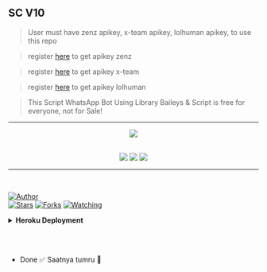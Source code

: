 ## SC V10

> User must have zenz apikey, x-team apikey, lolhuman apikey, to use this repo

> register [here](https://zenzapis.xyz/) to get apikey zenz

> register [here](https://api.xteam.xyz/) to get apikey x-team

> register [here](https://api.lolhuman.xyz/) to get apikey lolhuman

> This Script WhatsApp Bot Using Library Baileys & Script is free for everyone, not for Sale!


---------------------------------------------------------------------------------------------

<div align="center">
<img src="https://i.pinimg.com/originals/14/37/70/1437705798c250634c1d43859526440c.gif">
</div>

<br>

<p align="center">
<img src="https://img.shields.io/badge/node.js%20-%2343853D.svg?&style=for-the-badge&logo=node.js&logoColor=white"/>

<img src="https://img.shields.io/badge/javascript%20-%23323330.svg?&style=for-the-badge&logo=javascript&logoColor=%23F7DF1E"/>
  
<img src="https://img.shields.io/badge/git%20-%23F05033.svg?&style=for-the-badge&logo=git&logoColor=white"/>
</p>

-----------------------------------------------------------------------------------------------
  
</br>

<a href="https://github.com/Rmdhn-20"><img title="Author" src="https://img.shields.io/badge/Author-Ekuzika-blue.svg?color=54aeff&style=for-the-badge&logo=github" /></a>  
<a href="https://github.com/Rmdhn-20/sc-v10"><img title="Stars" src="https://img.shields.io/github/stars/Rmdhn-20/sc-v10?color=54aeff&style=flat-square" /></a>
<a href="https://github.com/Rmdhn-20/sc-v10/network/members"><img title="Forks" src="https://img.shields.io/github/forks/Rmdhn-20/sc-v10?color=54aeff&style=flat-square" /></a>
<a href="https://github.com/Rmdhn-20/sc-v10/watchers"><img title="Watching" src="https://img.shields.io/github/watchers/Rmdhn-20/sc-v10?label=watchers&color=54aeff&style=flat-square" /></a> <br>


<!-- Installation -->
<b><details><summary>Heroku Deployment</summary></b>  

[![Deploy](https://www.herokucdn.com/deploy/button.png)](https://heroku.com/deploy)

  
<b>Requirements:</b>
* NodeJS buildpack
* FFmpeg buildpack https://github.com/jonathanong/heroku-buildpack-ffmpeg-latest.git
</details>

<br> <br>

- Done ✅ Saatnya tumru 🗿
